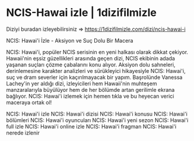 <h1> NCIS-Hawai izle | 1dizifilmizle </h1>

Diziyi buradan izleyebilirsiniz => https://1dizifilmizle.com/dizi/ncis-hawai-i

NCIS: Hawai'i İzle - Aksiyon ve Suç Dolu Bir Macera

NCIS: Hawai'i, popüler NCIS serisinin en yeni halkası olarak dikkat çekiyor. Hawaii'nin eşsiz güzellikleri arasında geçen dizi, NCIS ekibinin adada yaşanan suçları çözme çabalarını konu alıyor. Aksiyon dolu sahneleri, derinlemesine karakter analizleri ve sürükleyici hikayesiyle NCIS: Hawai'i, suç ve dram severler için kaçırılmayacak bir yapım. Başrolünde Vanessa Lachey'in yer aldığı dizi, izleyicileri hem Hawaii'nin muhteşem manzaralarıyla büyülüyor hem de her bölümde artan gerilimle ekrana bağlıyor. NCIS: Hawai'i izlemek için hemen tıkla ve bu heyecan verici maceraya ortak ol!

NCIS: Hawai'i izle
NCIS: Hawai'i dizisi
NCIS: Hawai'i konusu
NCIS: Hawai'i bölümleri
NCIS: Hawai'i oyuncuları
NCIS: Hawai'i yeni sezon
NCIS: Hawai'i full izle
NCIS: Hawai'i online izle
NCIS: Hawai'i fragman
NCIS: Hawai'i nerede izlenir
